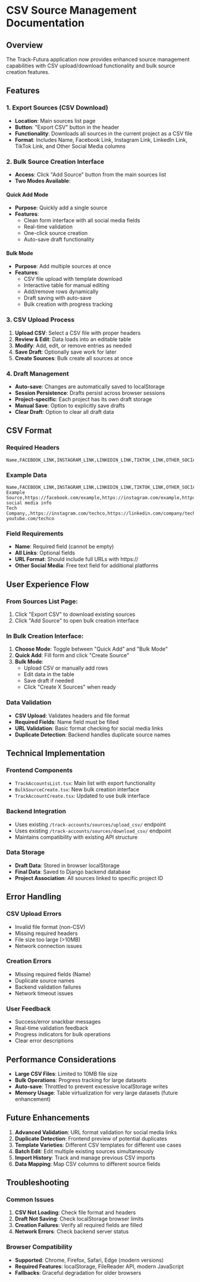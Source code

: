 # CSV Source Management Documentation

## Overview

The Track-Futura application now provides enhanced source management capabilities with CSV upload/download functionality and bulk source creation features.

## Features

### 1. Export Sources (CSV Download)
- **Location**: Main sources list page
- **Button**: "Export CSV" button in the header
- **Functionality**: Downloads all sources in the current project as a CSV file
- **Format**: Includes Name, Facebook Link, Instagram Link, LinkedIn Link, TikTok Link, and Other Social Media columns

### 2. Bulk Source Creation Interface
- **Access**: Click "Add Source" button from the main sources list
- **Two Modes Available**:

#### Quick Add Mode
- **Purpose**: Quickly add a single source
- **Features**:
  - Clean form interface with all social media fields
  - Real-time validation
  - One-click source creation
  - Auto-save draft functionality

#### Bulk Mode
- **Purpose**: Add multiple sources at once
- **Features**:
  - CSV file upload with template download
  - Interactive table for manual editing
  - Add/remove rows dynamically
  - Draft saving with auto-save
  - Bulk creation with progress tracking

### 3. CSV Upload Process
1. **Upload CSV**: Select a CSV file with proper headers
2. **Review & Edit**: Data loads into an editable table
3. **Modify**: Add, edit, or remove entries as needed
4. **Save Draft**: Optionally save work for later
5. **Create Sources**: Bulk create all sources at once

### 4. Draft Management
- **Auto-save**: Changes are automatically saved to localStorage
- **Session Persistence**: Drafts persist across browser sessions
- **Project-specific**: Each project has its own draft storage
- **Manual Save**: Option to explicitly save drafts
- **Clear Draft**: Option to clear all draft data

## CSV Format

### Required Headers
```csv
Name,FACEBOOK_LINK,INSTAGRAM_LINK,LINKEDIN_LINK,TIKTOK_LINK,OTHER_SOCIAL_MEDIA
```

### Example Data
```csv
Name,FACEBOOK_LINK,INSTAGRAM_LINK,LINKEDIN_LINK,TIKTOK_LINK,OTHER_SOCIAL_MEDIA
Example Source,https://facebook.com/example,https://instagram.com/example,https://linkedin.com/in/example,https://tiktok.com/@example,Other social media info
Tech Company,,https://instagram.com/techco,https://linkedin.com/company/techco,,YouTube: youtube.com/techco
```

### Field Requirements
- **Name**: Required field (cannot be empty)
- **All Links**: Optional fields
- **URL Format**: Should include full URLs with https://
- **Other Social Media**: Free text field for additional platforms

## User Experience Flow

### From Sources List Page:
1. Click "Export CSV" to download existing sources
2. Click "Add Source" to open bulk creation interface

### In Bulk Creation Interface:
1. **Choose Mode**: Toggle between "Quick Add" and "Bulk Mode"
2. **Quick Add**: Fill form and click "Create Source"
3. **Bulk Mode**: 
   - Upload CSV or manually add rows
   - Edit data in the table
   - Save draft if needed
   - Click "Create X Sources" when ready

### Data Validation
- **CSV Upload**: Validates headers and file format
- **Required Fields**: Name field must be filled
- **URL Validation**: Basic format checking for social media links
- **Duplicate Detection**: Backend handles duplicate source names

## Technical Implementation

### Frontend Components
- `TrackAccountsList.tsx`: Main list with export functionality
- `BulkSourceCreate.tsx`: New bulk creation interface
- `TrackAccountCreate.tsx`: Updated to use bulk interface

### Backend Integration
- Uses existing `/track-accounts/sources/upload_csv/` endpoint
- Uses existing `/track-accounts/sources/download_csv/` endpoint
- Maintains compatibility with existing API structure

### Data Storage
- **Draft Data**: Stored in browser localStorage
- **Final Data**: Saved to Django backend database
- **Project Association**: All sources linked to specific project ID

## Error Handling

### CSV Upload Errors
- Invalid file format (non-CSV)
- Missing required headers
- File size too large (>10MB)
- Network connection issues

### Creation Errors
- Missing required fields (Name)
- Duplicate source names
- Backend validation failures
- Network timeout issues

### User Feedback
- Success/error snackbar messages
- Real-time validation feedback
- Progress indicators for bulk operations
- Clear error descriptions

## Performance Considerations

- **Large CSV Files**: Limited to 10MB file size
- **Bulk Operations**: Progress tracking for large datasets
- **Auto-save**: Throttled to prevent excessive localStorage writes
- **Memory Usage**: Table virtualization for very large datasets (future enhancement)

## Future Enhancements

1. **Advanced Validation**: URL format validation for social media links
2. **Duplicate Detection**: Frontend preview of potential duplicates
3. **Template Varieties**: Different CSV templates for different use cases
4. **Batch Edit**: Edit multiple existing sources simultaneously
5. **Import History**: Track and manage previous CSV imports
6. **Data Mapping**: Map CSV columns to different source fields

## Troubleshooting

### Common Issues
1. **CSV Not Loading**: Check file format and headers
2. **Draft Not Saving**: Check localStorage browser limits
3. **Creation Failures**: Verify all required fields are filled
4. **Network Errors**: Check backend server status

### Browser Compatibility
- **Supported**: Chrome, Firefox, Safari, Edge (modern versions)
- **Required Features**: localStorage, FileReader API, modern JavaScript
- **Fallbacks**: Graceful degradation for older browsers 